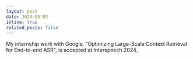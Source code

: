 ```yaml
---
layout: post
date: 2024-06-03
inline: true
related_posts: false
---
```


My internship work with Google, "Optimizing Large-Scale Context Retrieval for End-to-end ASR", is accepted at Interspeech 2024.